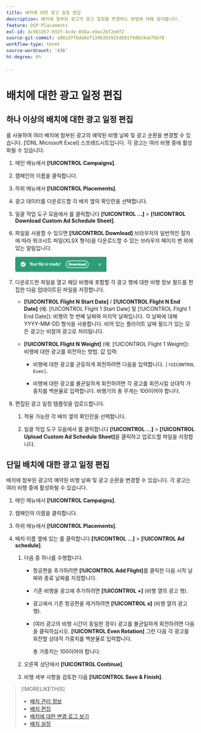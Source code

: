 ```yaml
---
title: 배치에 대한 광고 일정 편집
description: 배치에 첨부된 광고의 광고 일정을 변경하는 방법에 대해 알아봅니다.
feature: DSP Placements
exl-id: 4c981d57-032f-4cde-858a-e9ac2bf2e6f2
source-git-commit: a001d7fbde6ef1346383925db9179d824eb7bb78
workflow-type: tm+mt
source-wordcount: '436'
ht-degree: 0%

---
```


# 배치에 대한 광고 일정 편집

## 하나 이상의 배치에 대한 광고 일정 편집

를 사용하여 여러 배치에 첨부된 광고의 예약된 비행 날짜 및 광고 순환을 변경할 수 있습니다. [!DNL Microsoft Excel] 스프레드시트입니다. 각 광고는 여러 비행 중에 활성화될 수 있습니다.

1. 메인 메뉴에서 **[!UICONTROL Campaigns]**.

1. 캠페인의 이름을 클릭합니다.

1. 하위 메뉴에서 **[!UICONTROL Placements]**.

1. 광고 데이터를 다운로드할 각 배치 옆의 확인란을 선택합니다.

1. 일괄 작업 도구 모음에서 를 클릭합니다 **[!UICONTROL ...]** > **[!UICONTROL Download Custom Ad Schedule Sheet]**.

1. 파일을 사용할 수 있으면 **[!UICONTROL Download]** 브라우저의 일반적인 절차에 따라 워크시트 파일(XLSX 형식)을 다운로드할 수 있는 브라우저 페이지 맨 위에 있는 알림입니다.

   ![준비 알림 다운로드](/help/dsp/assets/download-ready.png "준비 알림 다운로드")

1. 다운로드한 파일을 열고 해당 비행에 포함할 각 광고 행에 대한 비행 정보 필드를 편집한 다음 업데이트된 파일을 저장합니다.

   * **[!UICONTROL Flight N Start Date]** / **[!UICONTROL Flight N End Date]** (예: [!UICONTROL Flight 1 Start Date] 및 [!UICONTROL Flight 1 End Date]): 비행의 첫 번째 날짜와 마지막 날짜입니다. 각 날짜에 대해 YYYY-MM-DD 형식을 사용합니다. 비어 있는 플라이트 날짜 필드가 있는 모든 광고는 비참여 광고로 처리됩니다.

   * **[!UICONTROL Flight N Weight]** (예: [!UICONTROL Flight 1 Weight]): 비행에 대한 광고를 회전하는 방법. 값 입력:

      * 비행에 대한 광고를 균등하게 회전하려면 다음을 입력합니다. `[!UICONTROL Even]`.

      * 비행에 대한 광고를 불균일하게 회전하려면 각 광고를 회전시킬 상대적 가중치를 백분율로 입력합니다. 비행기의 총 무게는 100이어야 합니다.

1. 편집된 광고 일정 템플릿을 업로드합니다.

   1. 적용 가능한 각 배치 옆의 확인란을 선택합니다.

   1. 일괄 작업 도구 모음에서 를 클릭합니다 **[!UICONTROL ...]** > **[!UICONTROL Upload Custom Ad Schedule Sheet]**&#x200B;을 클릭하고 업로드할 파일을 지정합니다.

## 단일 배치에 대한 광고 일정 편집

<!-- Some placements don't have this option. Clarify which placement types aren't eligible -- just simple ad serving placements (PG ones seem okay)? And anything else? -->

배치에 첨부된 광고의 예약된 비행 날짜 및 광고 순환을 변경할 수 있습니다. 각 광고는 여러 비행 중에 활성화될 수 있습니다.

1. 메인 메뉴에서 **[!UICONTROL Campaigns]**.

1. 캠페인의 이름을 클릭합니다.

1. 하위 메뉴에서 **[!UICONTROL Placements]**.

1. 배치 이름 옆에 있는 를 클릭합니다  **[!UICONTROL ...]** > **[!UICONTROL Ad schedule]**.

   1. 다음 중 하나를 수행합니다.

      * 항공편을 추가하려면 **[!UICONTROL Add Flight]**&#x200B;를 클릭한 다음 시작 날짜와 종료 날짜를 지정합니다.

      * 기존 비행을 광고에 추가하려면 **[!UICONTROL +]** (비행 열의 광고 행).

      * 광고에서 기존 항공편을 제거하려면 **[!UICONTROL x]** (비행 열의 광고 행).

      * (여러 광고의 비행 시간이 동일한 경우) 광고를 불균일하게 회전하려면 다음을 클릭하십시오. **[!UICONTROL Even Rotation]** 그런 다음 각 광고를 회전할 상대적 가중치를 백분율로 입력합니다.

        총 가중치는 100이어야 합니다.

   1. 오른쪽 상단에서 **[!UICONTROL Continue]**.

   1. 비행 세부 사항을 검토한 다음 **[!UICONTROL Save & Finish]**.

>[!MORELIKETHIS]
>
>* [배치 관리 정보](placement-about.md)
>* [배치 편집](placement-edit.md)
>* [배치에 대한 변경 로그 보기](placement-change-log.md)
>* [배치 설정](placement-settings.md)

